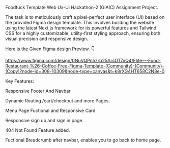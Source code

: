 Foodtuck Template Web Ux-Ui Hackathon-2 (GIAIC) Assignment Project.

The task is to meticulously craft a pixel-perfect user interface (UI) based on the provided Figma design template. This involves building the website using the latest Next.js framework for its powerful features and Tailwind CSS for a highly customizable, utility-first styling approach, ensuring both visual precision and responsive design.

Here is the Given Figma design Preview. 👇

https://www.figma.com/design/0NuVQPnhzrb25ArsOT7nQ4/Elite---Food-Restaurant-%26-Coffee-Free-Figma-Template-(Community)-(Community)-(Copy)?node-id=308-10309&node-type=canvas&t=k8rXG4HT658C2N8e-0

Key Features:

Responsive Footer And Navbar

Dynamic Routing /cart/checkout and more Pages.

Menu Page Fuctional and Responsive Card.

Responsive sign up and sign in page.

404 Not Found Feature added.

Fuctional Breadcrumb after navbar, enables you to go back to home page.

 
